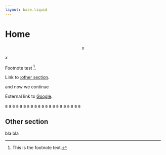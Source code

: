 ```yaml
---
layout: base.liquid
---
```

# Home

$$ x $$

$x$

Footnote test [^1].

[^1]: This is the footnote text.

Link to [:other section](#other-section).

and now we continue

External link to [Google](https://www.google.com).

a
a
a
a
a
a
a
a
a
a
a
a
a
a
a
a
a
a
a
a
a

## Other section

bla bla